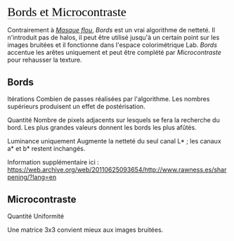 <span style="color: #000000; background: none; overflow: hidden; page-break-after: avoid; font-size: 2.0em; font-family: Georgia,Times,serif; margin-top: 1em; margin-bottom: 0.25em; line-height: 1.3; padding: 0; border-bottom: 1px solid #AAAAAA;">Bords
et Microcontraste</span>

Contrairement à *[Masque flou](Sharpening/fr#Masque_flou "wikilink")*,
*Bords* est un vrai algorithme de netteté. Il n'introduit pas de halos,
il peut être utilisé jusqu'à un certain point sur les images bruitées et
il fonctionne dans l'espace colorimétrique Lab. *Bords* accentue les
arêtes uniquement et peut être complété par *Microcontraste* pour
rehausser la texture.

## Bords

Itérations
Combien de passes réalisées par l'algorithme. Les nombres supérieurs
produisent un effet de postérisation.

Quantité
Nombre de pixels adjacents sur lesquels se fera la recherche du bord.
Les plus grandes valeurs donnent les bords les plus afûtés.

Luminance uniquement
Augmente la netteté du seul canal L\* ; les canaux a\* et b\* restent
inchangés.

Information supplémentaire ici :
<https://web.archive.org/web/20110625093654/http://www.rawness.es/sharpening/?lang=en>

## Microcontraste

Quantité
Uniformité

Une matrice 3x3 convient mieux aux images bruitées.
